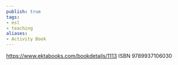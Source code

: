```yaml
---
publish: true
tags:
- esl
- teaching
aliases:
- Activity Book
---
```


https://www.ektabooks.com/bookdetails/1113
ISBN 9789937106030
